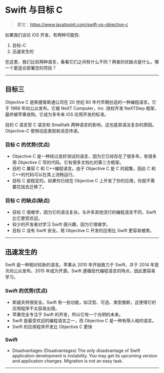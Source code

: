 # Swift 与目标 C

> 原文：<https://www.javatpoint.com/swift-vs-objective-c>

如果我们谈论 iOS 开发，有两种可能性:

1.  目标-C
2.  迅速发生的

在这里，我们比较两种语言，看看它们之间有什么不同？两者的优缺点是什么，哪一个更适合部署您的项目？

* * *

## 目标三

Objective C 是斯捷普斯通公司在 20 世纪 80 年代早期创造的一种编程语言。它于 1988 年向公众发布。它被 NeXT Computer，Inc .授权开发 NeXTStep 框架，最终被苹果收购。它成为多年来 iOS 应用开发的标准。

目的 C 语言受 C 语言和 Smalltalk 两种语言的影响，这也是其语法复杂的原因。Objective-C 使用动态类型和消息传递。

### 目标 C 的优势(优点)

*   Objective C 是一种经过良好测试的语言，因为它已经存在了很多年。有很多用 Objective C 写的代码。它有很多文档化的第三方框架。
*   目的 C 兼容 C 和 C++编程语言。由于 Objective C 是 C 的超集，因此 C 和 C++的代码可以在其上流畅运行。
*   目标 C 是稳定的。如果你已经在 Objective C 上开发了你的应用，你就不需要花钱去迁移了。

### 目标 C 的缺点(缺点)

*   目标 C 很难学，因为它的语法复杂。与许多其他流行的编程语言不同，Swift 比它更受欢迎。
*   较少的开发者对学习 Swift 感兴趣，因为它很难学。
*   目标 C 没有 Swift 安全。用 Objective C 开发的应用比 Swift 更容易被黑。

* * *

## 迅速发生的

Swift 是一种相对较新的语言。苹果从 2010 年开始致力于 Swift，并于 2014 年首次向公众发布。2015 年成为开源。Swift 遵循现代编程语言的特点，因此更容易学习。

### Swift 的优势(优点)

*   斯威夫特很安全。Swift 有一些功能，如泛型、可选、类型推断，这使得它的应用程序不太容易出错。
*   苹果完全专注于 Swift 的开发，所以它有一个光明的未来。
*   Swift 是最受欢迎的编程语言之一，而 Objective C 是一种有辱人格的语言。
*   Swift 的应用程序开发比 Objective C 更快

### Swift

*   Disadvantages (Disadvantages) The only disadvantage of Swift application development is instability. You may get its upcoming version and application changes. Migration is not an easy task.

* * *
